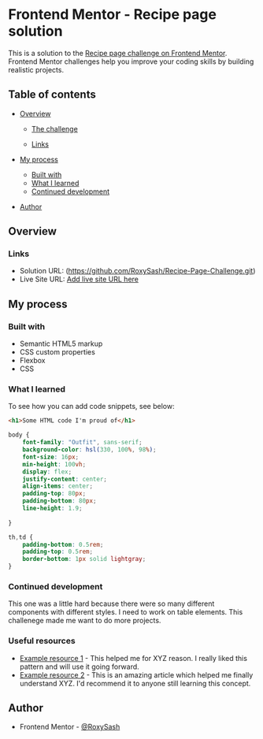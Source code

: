 # Frontend Mentor - Recipe page solution

This is a solution to the [Recipe page challenge on Frontend Mentor](https://www.frontendmentor.io/challenges/recipe-page-KiTsR8QQKm). Frontend Mentor challenges help you improve your coding skills by building realistic projects. 

## Table of contents

- [Overview](#overview)
  - [The challenge](#the-challenge)
  
  - [Links](#links)
- [My process](#my-process)
  - [Built with](#built-with)
  - [What I learned](#what-i-learned)
  - [Continued development](#continued-development)
  
- [Author](#author)




## Overview


### Links

- Solution URL: (https://github.com/RoxySash/Recipe-Page-Challenge.git)
- Live Site URL: [Add live site URL here](https://your-live-site-url.com)

## My process

### Built with

- Semantic HTML5 markup
- CSS custom properties
- Flexbox
- CSS 




### What I learned



To see how you can add code snippets, see below:

```html
<h1>Some HTML code I'm proud of</h1>
```
```css
body {
    font-family: "Outfit", sans-serif;
    background-color: hsl(330, 100%, 98%);
    font-size: 16px;
    min-height: 100vh;
    display: flex;
    justify-content: center;
    align-items: center;
    padding-top: 80px;
    padding-bottom: 80px;
    line-height: 1.9;
    
}
```
```css
th,td {
    padding-bottom: 0.5rem;
    padding-top: 0.5rem;
    border-bottom: 1px solid lightgray;
}

```



### Continued development

This one was a little hard because there were so many different components with different styles. 
I need to work on table elements. This challenege made me want to do more projects. 



### Useful resources

- [Example resource 1](https://www.example.com) - This helped me for XYZ reason. I really liked this pattern and will use it going forward.
- [Example resource 2](https://www.example.com) - This is an amazing article which helped me finally understand XYZ. I'd recommend it to anyone still learning this concept.



## Author


- Frontend Mentor - [@RoxySash](https://www.frontendmentor.io/profile/RoxySash)



